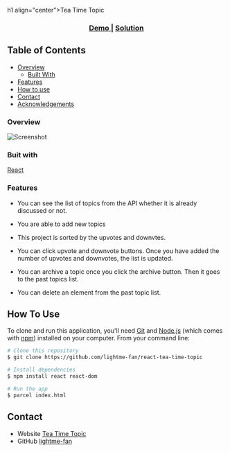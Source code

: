 h1 align="center">Tea Time Topic</h1>

<div align="center">
  <h3>
    <a href="https://fanilo-tea-time-topic.netlify.app/">
      Demo
    </a>
    <span> | </span>
    <a href="https://github.com/lightme-fan/react-tea-time-topic">
      Solution
    </a>
  </h3>
</div>

## Table of Contents

-   [Overview](#overview)
    -   [Built With](#built-with)
-   [Features](#features)
-   [How to use](#how-to-use)
-   [Contact](#contact)
-   [Acknowledgements](#acknowledgements)


### Overview
![Screenshot](https://bit.ly/3qTgdc2)

### Buit with
[React](https://reactjs.org/)

### Features
-   You can see the list of topics from the API whether it is already discussed or not.

-   You are able to add new topics

-   This project is sorted by the upvotes and downvtes.

-   You can click upvote and downvote buttons. Once you have added the number of upvotes and downvotes, the list is updated.

-   You can archive a topic once you click the archive button. Then it goes to the past topics list.

-   You can delete an element from the past topic list.

## How To Use

<!-- Example: -->

To clone and run this application, you'll need [Git](https://git-scm.com) and [Node.js](https://nodejs.org/en/download/) (which comes with [npm](http://npmjs.com)) installed on your computer. From your command line:

```bash
# Clone this repository
$ git clone https://github.com/lightme-fan/react-tea-time-topic

# Install dependencies
$ npm install react react-dom 

# Run the app
$ parcel index.html
```

## Contact

-   Website [Tea Time Topic](https://fanilo-tea-time-topic.netlify.app/)
-   GitHub [lightme-fan](https://{github.com/lightme-fan})
